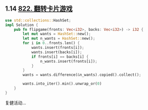 ## 1.14 [822. 翻转卡片游戏](https://leetcode.cn/problems/card-flipping-game/)

```rust
use std::collections::HashSet;
impl Solution {
    pub fn flipgame(fronts: Vec<i32>, backs: Vec<i32>) -> i32 {
        let mut wants = HashSet::new();
        let mut n_wants = HashSet::new();
        for i in 0..fronts.len() {
            wants.insert(fronts[i]);
            wants.insert(backs[i]);
            if fronts[i] == backs[i] {
                n_wants.insert(fronts[i]);
            }
        }
        wants = wants.difference(&n_wants).copied().collect();

        wants.into_iter().min().unwrap_or(0)
    }
}
```

复健活动...